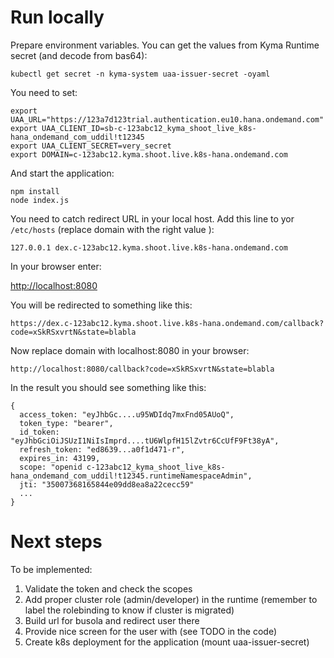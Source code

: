 # Run locally

Prepare environment variables. You can get the values from Kyma Runtime secret (and decode from bas64):
```
kubectl get secret -n kyma-system uaa-issuer-secret -oyaml
```

You need to set:
```
export UAA_URL="https://123a7d123trial.authentication.eu10.hana.ondemand.com"
export UAA_CLIENT_ID=sb-c-123abc12_kyma_shoot_live_k8s-hana_ondemand_com_uddil!t12345
export UAA_CLIENT_SECRET=very_secret
export DOMAIN=c-123abc12.kyma.shoot.live.k8s-hana.ondemand.com
```

And start the application:
```
npm install
node index.js
```

You need to catch redirect URL in your local host. Add this line to yor `/etc/hosts` (replace domain with the right value ):

```
127.0.0.1 dex.c-123abc12.kyma.shoot.live.k8s-hana.ondemand.com
```

In your browser enter:

[http://localhost:8080](http://localhost:8080)


You will be redirected to something like this:
```
https://dex.c-123abc12.kyma.shoot.live.k8s-hana.ondemand.com/callback?code=xSkRSxvrtN&state=blabla
```

Now replace domain with localhost:8080 in your browser:
```
http://localhost:8080/callback?code=xSkRSxvrtN&state=blabla
```

In the result you should see something like this:
```
{
  access_token: "eyJhbGc....u95WDIdq7mxFnd05AUoQ",
  token_type: "bearer",
  id_token: "eyJhbGciOiJSUzI1NiIsImprd....tU6WlpfH15lZvtr6CcUfF9Ft38yA",
  refresh_token: "ed8639...a0f1d471-r",
  expires_in: 43199,
  scope: "openid c-123abc12_kyma_shoot_live_k8s-hana_ondemand_com_uddil!t12345.runtimeNamespaceAdmin",
  jti: "35007368165844e09dd8ea8a22cecc59"
  ...
}
```

# Next steps

To be implemented:

1. Validate the token and check the scopes
2. Add proper cluster role (admin/developer) in the runtime (remember to label the rolebinding to know if cluster is migrated)
3. Build url for busola and redirect user there
4. Provide nice screen for the user with (see TODO in the code)
5. Create k8s deployment for the application (mount uaa-issuer-secret)
